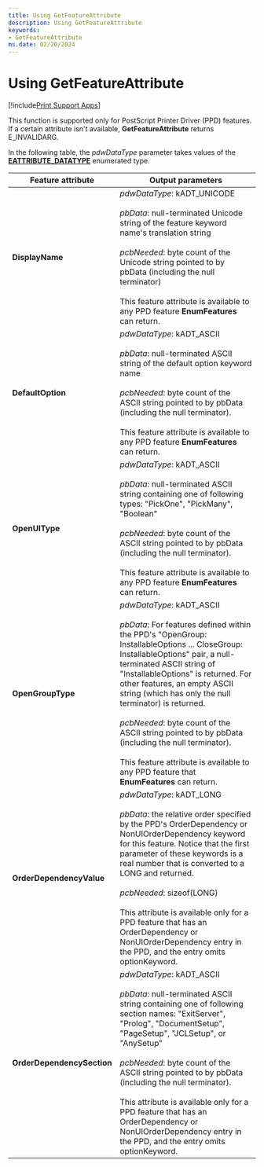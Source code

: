 ```yaml
---
title: Using GetFeatureAttribute
description: Using GetFeatureAttribute
keywords:
- GetFeatureAttribute
ms.date: 02/20/2024
---
```


# Using GetFeatureAttribute

[!include[Print Support Apps](../includes/print-support-apps.md)]

This function is supported only for PostScript Printer Driver (PPD) features. If a certain attribute isn't available, **GetFeatureAttribute** returns E_INVALIDARG.

In the following table, the *pdwDataType* parameter takes values of the [**EATTRIBUTE_DATATYPE**](/windows-hardware/drivers/ddi/printoem/ne-printoem-_eattribute_datatype) enumerated type.

| Feature attribute | Output parameters |
|--|--|
| **DisplayName** | *pdwDataType*: kADT_UNICODE<br><br>*pbData*: null-terminated Unicode string of the feature keyword name's translation string<br><br>*pcbNeeded*: byte count of the Unicode string pointed to by pbData (including the null terminator)<br><br>This feature attribute is available to any PPD feature **EnumFeatures** can return. |
| **DefaultOption** | *pdwDataType*: kADT_ASCII<br><br>*pbData*: null-terminated ASCII string of the default option keyword name<br><br>*pcbNeeded*: byte count of the ASCII string pointed to by pbData (including the null terminator).<br><br>This feature attribute is available to any PPD feature **EnumFeatures** can return. |
| **OpenUIType** | *pdwDataType*: kADT_ASCII<br><br>*pbData*: null-terminated ASCII string containing one of following types: "PickOne", "PickMany", "Boolean"<br><br>*pcbNeeded*: byte count of the ASCII string pointed to by pbData (including the null terminator).<br><br>This feature attribute is available to any PPD feature **EnumFeatures** can return. |
| **OpenGroupType** | *pdwDataType*: kADT_ASCII<br><br>*pbData*: For features defined within the PPD's "OpenGroup: InstallableOptions ... CloseGroup: InstallableOptions" pair, a null-terminated ASCII string of "InstallableOptions" is returned. For other features, an empty ASCII string (which has only the null terminator) is returned.<br><br>*pcbNeeded*: byte count of the ASCII string pointed to by pbData (including the null terminator).<br><br>This feature attribute is available to any PPD feature that **EnumFeatures** can return. |
| **OrderDependencyValue** | *pdwDataType*: kADT_LONG<br><br>*pbData*: the relative order specified by the PPD's OrderDependency or NonUIOrderDependency keyword for this feature. Notice that the first parameter of these keywords is a real number that is converted to a LONG and returned.<br><br>*pcbNeeded*: sizeof(LONG)<br><br>This attribute is available only for a PPD feature that has an OrderDependency or NonUIOrderDependency entry in the PPD, and the entry omits optionKeyword. |
| **OrderDependencySection** | *pdwDataType*: kADT_ASCII<br><br>*pbData*: null-terminated ASCII string containing one of following section names: "ExitServer", "Prolog", "DocumentSetup", "PageSetup", "JCLSetup", or "AnySetup"<br><br>*pcbNeeded*: byte count of the ASCII string pointed to by pbData (including the null terminator).<br><br>This attribute is available only for a PPD feature that has an OrderDependency or NonUIOrderDependency entry in the PPD, and the entry omits optionKeyword. |
